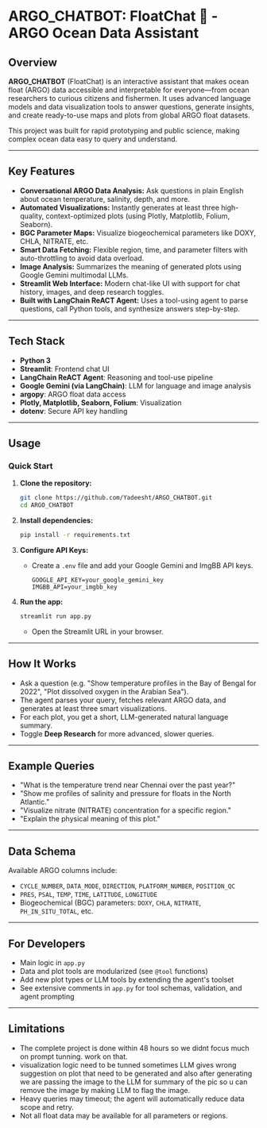 # ARGO_CHATBOT: FloatChat 🌊 - ARGO Ocean Data Assistant

## Overview

**ARGO_CHATBOT** (FloatChat) is an interactive assistant that makes ocean float (ARGO) data accessible and interpretable for everyone—from ocean researchers to curious citizens and fishermen. It uses advanced language models and data visualization tools to answer questions, generate insights, and create ready-to-use maps and plots from global ARGO float datasets.

This project was built for rapid prototyping and public science, making complex ocean data easy to query and understand.

---

## Key Features

- **Conversational ARGO Data Analysis:** Ask questions in plain English about ocean temperature, salinity, depth, and more.
- **Automated Visualizations:** Instantly generates at least three high-quality, context-optimized plots (using Plotly, Matplotlib, Folium, Seaborn).
- **BGC Parameter Maps:** Visualize biogeochemical parameters like DOXY, CHLA, NITRATE, etc.
- **Smart Data Fetching:** Flexible region, time, and parameter filters with auto-throttling to avoid data overload.
- **Image Analysis:** Summarizes the meaning of generated plots using Google Gemini multimodal LLMs.
- **Streamlit Web Interface:** Modern chat-like UI with support for chat history, images, and deep research toggles.
- **Built with LangChain ReACT Agent:** Uses a tool-using agent to parse questions, call Python tools, and synthesize answers step-by-step.

---

## Tech Stack

- **Python 3**
- **Streamlit**: Frontend chat UI
- **LangChain ReACT Agent**: Reasoning and tool-use pipeline
- **Google Gemini (via LangChain)**: LLM for language and image analysis
- **argopy**: ARGO float data access
- **Plotly, Matplotlib, Seaborn, Folium**: Visualization
- **dotenv**: Secure API key handling

---

## Usage

### Quick Start

1. **Clone the repository:**
    ```bash
    git clone https://github.com/Yadeesht/ARGO_CHATBOT.git
    cd ARGO_CHATBOT
    ```

2. **Install dependencies:**
    ```bash
    pip install -r requirements.txt
    ```

3. **Configure API Keys:**
    - Create a `.env` file and add your Google Gemini and ImgBB API keys.
      ```
      GOOGLE_API_KEY=your_google_gemini_key
      IMGBB_API=your_imgbb_key
      ```

4. **Run the app:**
    ```bash
    streamlit run app.py
    ```
    - Open the Streamlit URL in your browser.

---

## How It Works

- Ask a question (e.g. "Show temperature profiles in the Bay of Bengal for 2022", "Plot dissolved oxygen in the Arabian Sea").
- The agent parses your query, fetches relevant ARGO data, and generates at least three smart visualizations.
- For each plot, you get a short, LLM-generated natural language summary.
- Toggle **Deep Research** for more advanced, slower queries.

---

## Example Queries

- "What is the temperature trend near Chennai over the past year?"
- "Show me profiles of salinity and pressure for floats in the North Atlantic."
- "Visualize nitrate (NITRATE) concentration for a specific region."
- "Explain the physical meaning of this plot."

---

## Data Schema

Available ARGO columns include:

- `CYCLE_NUMBER`, `DATA_MODE`, `DIRECTION`, `PLATFORM_NUMBER`, `POSITION_QC`
- `PRES`, `PSAL`, `TEMP`, `TIME`, `LATITUDE`, `LONGITUDE`
- Biogeochemical (BGC) parameters: `DOXY`, `CHLA`, `NITRATE`, `PH_IN_SITU_TOTAL`, etc.

---

## For Developers

- Main logic in `app.py`
- Data and plot tools are modularized (see `@tool` functions)
- Add new plot types or LLM tools by extending the agent's toolset
- See extensive comments in `app.py` for tool schemas, validation, and agent prompting

---

## Limitations
- The complete project is done within 48 hours so we didnt focus much on prompt tunning. work on that.
- visualization logic need to be tunned sometimes LLM gives wrong suggestion on plot that need to be generated and also after generating we are passing the image to the LLM for summary of the pic so u can remove the image by making LLM to flag the image. 
- Heavy queries may timeout; the agent will automatically reduce data scope and retry. 
- Not all float data may be available for all parameters or regions.
